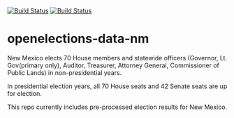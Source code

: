 [![Build Status](https://github.com/openelections/openelections-data-nm/actions/workflows/data_tests.yml/badge.svg?branch=master)](https://github.com/openelections/openelections-data-nm/actions/workflows/data_tests.yml?query=branch%3Amaster)
[![Build Status](https://github.com/openelections/openelections-data-nm/actions/workflows/format_tests.yml/badge.svg?branch=master)](https://github.com/openelections/openelections-data-nm/actions/workflows/format_tests.yml?query=branch%3Amaster)

# openelections-data-nm
New Mexico elects 70 House members and statewide officers (Governor, Lt. Gov(primary only), Auditor, Treasurer, Attorney General, Commissioner of Public Lands) in non-presidential years.

In presidential election years, all 70 House seats and 42 Senate seats are up for election.

This repo currently includes pre-processed election results for New Mexico.
